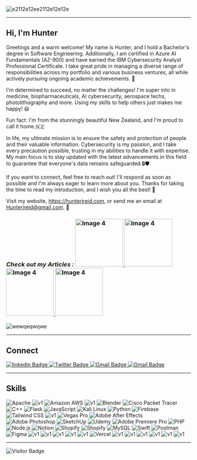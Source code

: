 
![e2112e12ee2112e12e12e](https://user-images.githubusercontent.com/62681404/231313733-e629ebf6-6317-4acd-92e9-341ec14868a3.png)

<hr>
<h2>Hi, I'm Hunter</h2>






Greetings and a warm welcome! My name is Hunter, and I hold a Bachelor's degree in Software Engineering. Additionally, I am certified in Azure AI Fundamentals (AZ-900) and have earned the IBM Cybersecurity Analyst Professional Certificate. I take great pride in managing a diverse range of responsibilities across my portfolio and various business ventures, all while actively pursuing ongoing academic achievements. 💪

I'm determined to succeed, no matter the challenges! I'm super into in medicine, biopharmaceuticals, AI cybersecurity, aerospace techs, photolithography and more. Using my skills to help others just makes me happy! 😃

Fun fact: I'm from the stunningly beautiful New Zealand, and I'm proud to call it home.🇳🇿

In life, my ultimate mission is to ensure the safety and protection of people and their valuable information. Cybersecurity is my passion, and I take every precaution possible, trusting in my abilities to handle it with expertise. My main focus is to stay updated with the latest advancements in this field to guarantee that everyone's data remains safeguarded.🔒🛡

If you want to connect, feel free to reach out! I'll respond as soon as possible and I'm always eager to learn more about you. Thanks for taking the time to read my introduction, and I wish you all the best! 🤝

Visit my website, https://hunterjreid.com, or send me an email at Hunterjreid@gmail.com. 🚀

<h3><i>Check out my Articles :</i>
<a href="https://docs.google.com/document/d/e/2PACX-1vTYdP7Cgc4NayFY9OAwCAF2E1BD1NalbtlTc5I8t65szWtccUrVEvDlzFYuRj2fcIncCm7zKKqRUT-t/pub">
<img src="https://github.com/hunterjreid/Hunterjreid/assets/62681404/06c8d375-8162-4e3f-a576-0ff17df13268" alt="Image 4" width="130px">
</a>
<a href="https://docs.google.com/document/d/e/2PACX-1vRDURL8whqOvqkI0q0mrZSLPZSO7PLHmFmApuD7qi1iic7fjw6Hiu7u_kjY2vwJJuDzCNEqF10nf6Km/pub">
<img src="https://github.com/hunterjreid/Hunterjreid/assets/62681404/43ca98f0-5160-4cb5-bfa0-8607e63fea6e" alt="Image 4" width="130px">
</a>
<a href="https://docs.google.com/document/d/e/2PACX-1vQYInY_A40zERykmlSEhosAMTDrYb4hLgCWo6haSaK8Z7BcOfjGVP10wrwx7VTt1qQYPFCvBzL7Eqs6/pub">
<img src="https://github.com/hunterjreid/Hunterjreid/assets/62681404/7454cd3a-c4b2-4b13-8f38-736098ab955e" alt="Image 4" width="130px">
</a>
<a href="https://docs.google.com/document/d/e/2PACX-1vQYInY_A40zERykmlSEhosAMTDrYb4hLgCWo6haSaK8Z7BcOfjGVP10wrwx7VTt1qQYPFCvBzL7Eqs6/pub">
<img src="https://github.com/hunterjreid/Hunterjreid/assets/62681404/0cb6f6d6-8a7c-4912-9378-239961634f0e" alt="Image 4" width="130px">
</a></h3>


![wewqeqwqwe](https://github.com/hunterjreid/hunterjreid/assets/62681404/3d988d89-0f06-4eac-a067-7fce5f1e8505)

<hr>
<h2>Connect</h2>
<div id="badges">
  <a href="https://www.linkedin.com/in/hunterjreid">
    <img src="https://img.shields.io/static/v1?style=for-the-badge&message=LinkedIn&color=0A66C2&logo=LinkedIn&logoColor=FFFFFF&label=" alt="linkedin Badge"/>
  </a>
  </a>
  <a href="https://twitter.com/hunterjreid">
    <img src="https://img.shields.io/static/v1?style=for-the-badge&message=Twitter&color=1DA1F2&logo=Twitter&logoColor=FFFFFF&label=" alt="Twitter Badge"/>
  </a>
  </a>
  <a href="https://mail.google.com/mail/u/0/?fs=1&to=hunterjreid@gmail.com&tf=cm">
    <img src="https://img.shields.io/static/v1?style=for-the-badge&message=Gmail&color=EA4335&logo=Gmail&logoColor=FFFFFF&label=" alt="Gmail Badge"/>
  </a>
    <a href="https://www.youtube.com/channel/UCgcva0g5iBWqKCR-nEFteVA">
    <img src="https://img.shields.io/static/v1?style=for-the-badge&message=YouTube&color=FF0000&logo=YouTube&logoColor=FFFFFF&label=" alt="Gmail Badge"/>
  </a>
</div>  


<hr>

<h2>Skills</h2>

![Apache](https://img.shields.io/static/v1?style=for-the-badge&message=Apache&color=D22128&logo=Apache&logoColor=FFFFFF&label=)
![v1](https://github.com/hunterjreid/hunterjreid/assets/62681404/4033fb6e-67e2-404c-8472-ecb5a4ba5bf4)
![Amazon AWS](https://img.shields.io/static/v1?style=for-the-badge&message=Amazon+AWS&color=232F3E&logo=Amazon+AWS&logoColor=FFFFFF&label=)
![v1](https://github.com/hunterjreid/hunterjreid/assets/62681404/161e7e08-0701-4eac-977c-85aec0645f30)
![Blender](https://img.shields.io/static/v1?style=for-the-badge&message=Blender&color=F5792A&logo=Blender&logoColor=FFFFFF&label=)
![Cisco Packet Tracer](https://img.shields.io/static/v1?style=for-the-badge&message=Cisco+Packet+Tracer&color=1BA0D7&logo=Cisco&logoColor=FFFFFF&label=)
![C++](https://img.shields.io/static/v1?style=for-the-badge&message=C%2B%2B&color=00599C&logo=C%2B%2B&logoColor=FFFFFF&label=)
![Flask](https://img.shields.io/static/v1?style=for-the-badge&message=Flask&color=000000&logo=Flask&logoColor=FFFFFF&label=)
![JavaScript](https://img.shields.io/static/v1?style=for-the-badge&message=JavaScript&color=222222&logo=JavaScript&logoColor=F7DF1E&label=)
![Kali Linux](https://img.shields.io/static/v1?style=for-the-badge&message=Kali+Linux&color=557C94&logo=Kali+Linux&logoColor=FFFFFF&label=)
![Python](https://img.shields.io/static/v1?style=for-the-badge&message=Python&color=3776AB&logo=Python&logoColor=FFFFFF&label=)
![Firebase](https://img.shields.io/static/v1?style=for-the-badge&message=Firebase&color=222222&logo=Firebase&logoColor=FFCA28&label=)
![Tailwind CSS](https://img.shields.io/static/v1?style=for-the-badge&message=Tailwind+CSS&color=222222&logo=Tailwind+CSS&logoColor=06B6D4&label=)
![v1](https://github.com/hunterjreid/hunterjreid/assets/62681404/3bd165ac-c9ab-4243-b70a-4eabfb94f64f)
![Vegas Pro](https://img.shields.io/static/v1?style=for-the-badge&message=Vegas+Pro&color=304CB2&logo=Sony&logoColor=FFFFFF&label=)
![Adobe After Effects](https://img.shields.io/static/v1?style=for-the-badge&message=Adobe+After+Effects&color=9999FF&logo=Adobe+After+Effects&logoColor=FFFFFF&label=)
![Adobe Photoshop](https://img.shields.io/static/v1?style=for-the-badge&message=Adobe+Photoshop&color=31A8FF&logo=Adobe+Photoshop&logoColor=FFFFFF&label=)
![SketchUp](https://img.shields.io/static/v1?style=for-the-badge&message=SketchUp&color=005F9E&logo=SketchUp&logoColor=FFFFFF&label=)
![Udemy](https://img.shields.io/static/v1?style=for-the-badge&message=Udemy&color=A435F0&logo=Udemy&logoColor=FFFFFF&label=)
![Adobe Premiere Pro](https://img.shields.io/static/v1?style=for-the-badge&message=Adobe+Premiere+Pro&color=9999FF&logo=Adobe+Premiere+Pro&logoColor=FFFFFF&label=)
![PHP](https://img.shields.io/static/v1?style=for-the-badge&message=PHP&color=777BB4&logo=PHP&logoColor=FFFFFF&label=)
![Node.js](https://img.shields.io/static/v1?style=for-the-badge&message=Node.js&color=339933&logo=Node.js&logoColor=FFFFFF&label=)
![Notion](https://img.shields.io/static/v1?style=for-the-badge&message=Notion&color=000000&logo=Notion&logoColor=FFFFFF&label=)
![Shopify](https://img.shields.io/static/v1?style=for-the-badge&message=Shopify&color=222222&logo=Shopify&logoColor=7AB55C&label=)
![Shopify](https://img.shields.io/static/v1?style=for-the-badge&message=WordPress&color=21759b&logo=WordPress&logoColor=FFFFFF&label=)
![MySQL](https://img.shields.io/static/v1?style=for-the-badge&message=MySQL&color=4479A1&logo=MySQL&logoColor=FFFFFF&label=)
![Swift](https://img.shields.io/static/v1?style=for-the-badge&message=Swift&color=F05138&logo=Swift&logoColor=FFFFFF&label=)
![Postman](https://img.shields.io/static/v1?style=for-the-badge&message=Postman&color=FF6C37&logo=Postman&logoColor=FFFFFF&label=)
![Figma](https://img.shields.io/static/v1?style=for-the-badge&message=Figma&color=F24E1E&logo=Figma&logoColor=FFFFFF&label=)
![v1](https://github.com/hunterjreid/hunterjreid/assets/62681404/05f51656-2c8e-49c6-942b-9111f028cd06)
![v1](https://github.com/hunterjreid/hunterjreid/assets/62681404/a456c51d-5feb-4486-a611-f5cc74bb7ac3)
![v1](https://github.com/hunterjreid/hunterjreid/assets/62681404/33753bb0-b754-49ea-b59d-387867b4c80a)
![v1](https://github.com/hunterjreid/hunterjreid/assets/62681404/2f6c451a-71d6-4040-b959-e9444922fb4b)
![v1](https://github.com/hunterjreid/hunterjreid/assets/62681404/5d12b5ba-1f7f-4f47-b57c-33dcf13c22a1)
![Vercel](https://img.shields.io/static/v1?style=for-the-badge&message=Vercel&color=000000&logo=Vercel&logoColor=FFFFFF&label=)
![v1](https://github.com/hunterjreid/hunterjreid/assets/62681404/b29af9e2-b750-4618-886b-c3398edb8f80)
![v1](https://github.com/hunterjreid/hunterjreid/assets/62681404/2c87c31a-d586-4803-9de2-959caec25324)
![v1](https://github.com/hunterjreid/hunterjreid/assets/62681404/9449f277-4acf-4a04-b459-8752c2581a84)
![v1](https://github.com/hunterjreid/hunterjreid/assets/62681404/9b3e13a5-19ef-4684-bc07-ea2911e3cc2f)
![v1](https://github.com/hunterjreid/hunterjreid/assets/62681404/15ac29c3-2294-48b5-bba0-b6e4fe6e6b15)
![v1](https://github.com/hunterjreid/hunterjreid/assets/62681404/3bd165ac-c9ab-4243-b70a-4eabfb94f64f)

<hr>




![Visitor Badge](https://visitor-badge.laobi.icu/badge?page_id=hunterjreid)




